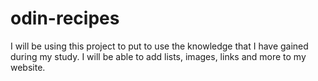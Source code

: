 # odin-recipes
I will be using this project to put to use the knowledge that I have gained during my study.  I will be able to add lists, images, links and more to my website.
